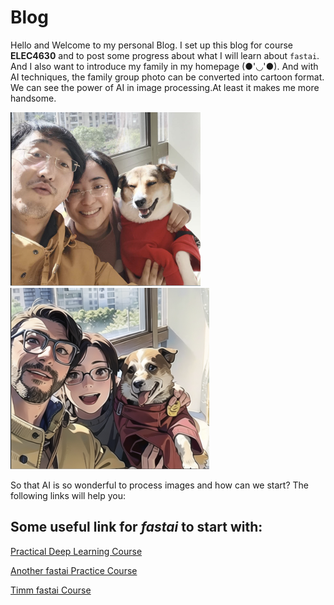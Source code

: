 # Blog

Hello and Welcome to my personal Blog.
I set up this blog for course **ELEC4630** and to post some progress about what I will learn about `fastai`.
And I also want to introduce my family in my homepage (●'◡'●). And with AI techniques, the family group photo can be converted into cartoon format. We can see the power of AI in image processing.At least it makes me more handsome.

![Image of fast.ai logo](images/my.png)
![Image of fast.ai logo](images/2d.png)

So that AI is so wonderful to process images and how can we start? The following links will help you:
## Some useful link for *fastai* to start with:
[Practical Deep Learning Course](https://course.fast.ai) 

[Another fastai Practice Course](https://docs.fast.ai)

[Timm fastai Course](https://timm.fast.ai)
